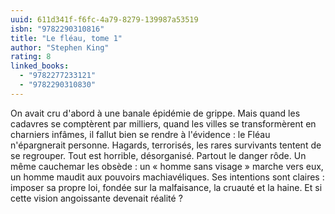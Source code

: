 ```yaml
---
uuid: 611d341f-f6fc-4a79-8279-139987a53519
isbn: "9782290310816"
title: "Le fléau, tome 1"
author: "Stephen King"
rating: 8
linked_books:
  - "9782277233121"
  - "9782290310830"
---
```


On avait cru d'abord à une banale épidémie de grippe. Mais quand les cadavres se comptèrent par milliers, quand les villes se transformèrent en charniers infâmes, il fallut bien se rendre à l'évidence : le Fléau n'épargnerait personne.
Hagards, terrorisés, les rares survivants tentent de se regrouper. Tout est horrible, désorganisé. Partout le danger rôde.
Un même cauchemar les obsède : un « homme sans visage » marche vers eux, un homme maudit aux pouvoirs machiavéliques. Ses intentions sont claires : imposer sa propre loi, fondée sur la malfaisance, la cruauté et la haine.
Et si cette vision angoissante devenait réalité ?
